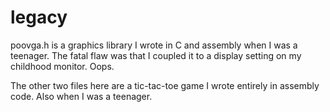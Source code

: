 # legacy

poovga.h is a graphics library I wrote in C and assembly when I was a teenager. The fatal flaw was that I coupled it to a
display setting on my childhood monitor. Oops.

The other two files here are a tic-tac-toe game I wrote entirely in assembly code. Also when I was a teenager.
